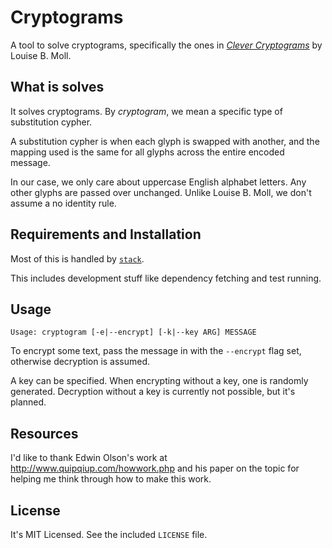 # Cryptograms

A tool to solve cryptograms, specifically the ones in
*[Clever Cryptograms][cleverc]* by Louise B. Moll.

[cleverc]: http://www.cryptogramsbylouise.com/CleverC.htm

## What is solves

It solves cryptograms. By *cryptogram*, we mean a specific type of
substitution cypher.

A substitution cypher is when each glyph is swapped with another, and the
mapping used is the same for all glyphs across the entire encoded message.

In our case, we only care about uppercase English alphabet letters. Any other
glyphs are passed over unchanged. Unlike Louise B. Moll, we don't assume a no
identity rule.

## Requirements and Installation

Most of this is handled by [`stack`][stack].

[stack]: https://github.com/commercialhaskell/stack

This includes development stuff like dependency fetching and test running.

## Usage

    Usage: cryptogram [-e|--encrypt] [-k|--key ARG] MESSAGE

To encrypt some text, pass the message in with the `--encrypt` flag set,
otherwise decryption is assumed.

A key can be specified. When encrypting without a key, one is randomly
generated. Decryption without a key is currently not possible, but it's
planned.

## Resources

I'd like to thank Edwin Olson's work at <http://www.quipqiup.com/howwork.php>
and his paper on the topic for helping me think through how to make this work.

## License

It's MIT Licensed. See the included `LICENSE` file.
